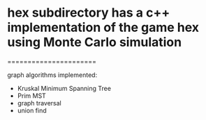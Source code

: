 # hex subdirectory has a c++ implementation of the game hex using Monte Carlo simulation
======================

graph algorithms implemented:
 - Kruskal Minimum Spanning Tree
 - Prim MST
 - graph traversal
 - union find
